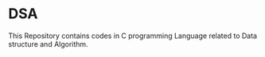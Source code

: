 # DSA
This Repository contains codes in C programming Language related to Data structure and Algorithm.
